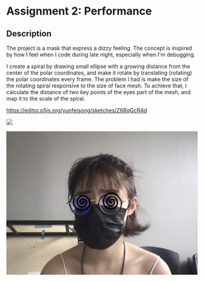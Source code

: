 # Assignment 2: Performance
## Description
The project is a mask that express a dizzy feeling. The concept is inspired by how I feel when I code during late night, especially when I'm debugging.

I create a spiral by drawing small ellipse with a growing distance from the center of the polar coordinates, and make it rotate by translating (rotating) the polar coordinates every frame. The problem I had is make the size of the rotating spiral responsive to the size of face mesh. To achieve that, I calculate the distance of two key points of the eyes part of the mesh, and map it to the scale of the spiral.

https://editor.p5js.org/yunfeisong/sketches/Z6RqGcR4d

[![](https://github.com/EffieSong/Computational_Portraiture/raw/master/Assignment_1/scene5.png)](https://editor.p5js.org/yunfeisong/sketches/Z6RqGcR4d)



[![](https://github.com/EffieSong/openframeworks/raw/master/Project_1_Final/mask.png)](https://editor.p5js.org/yunfeisong/sketches/Z6RqGcR4d)
